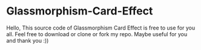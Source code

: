 # Glassmorphism-Card-Effect
Hello, This source code of Glassmorphism Card Effect is free to use for you all.
Feel free to download or clone or fork my repo. 
Maybe useful for you and thank you :))
 

